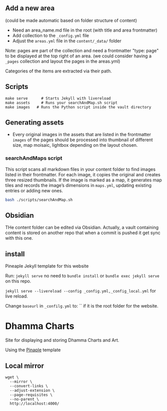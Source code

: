 ## Add a new area

(could be made automatic based on folder structure of content)

- Need an area_name.md file in the root (with title and area frontmatter)
- Add collection to the `_config.yml` file
- Adjust the `areas.yml` file in the `content/_data/` folder

Note: pages are part of the collection and need a frontmatter "type: page" to be displayed
at the top right of an area. (we could consider having a `_pages` collection and layout the pages
in the areas.yml)

Categories of the items are extracted via their path.

## Scripts

```
make serve      # Starts Jekyll with livereload
make assets     # Runs your searchAndMap.sh script
make images   # Runs the Python script inside the vault directory
```

## Generating assets

- Every original images in the assets that are listed in the frontmatter `images` of the pages
    should be processed into thumbnail of different size, map moisaic, lightbox depending 
    on the layout chosen.

### searchAndMaps script

This script scans all markdown files in your content folder to find images listed in their frontmatter. For each image, it copies the original and creates three resized thumbnails. If the image is marked as a map, it generates map tiles and records the image’s dimensions in `maps.yml`, updating existing entries or adding new ones.

```bash
bash ./scripts/searchAndMap.sh
```


## Obsidian

THe content folder can be edited via Obsidian. Actually, a vault containing content is stored on another repo that when a commit is pushed it get sync with this one.

## install 

Pineaple Jekyll template for this website

Run: `jekyll serve` no need to `bundle install` or `bundle exec jekyll serve` on this repo.

`jekyll serve --livereload --config _config.yml,_config_local.yml` for live reload.

Change `baseurl` in `_confilg.yml` to: `` if it is the root folder for the website.

# Dhamma Charts

Site for displaying and storing Dhamma Charts and Art. 

Using the [Pinaple](https://github.com/DhammaCharts/pineapple) template

## Local mirror

```
wget \
  --mirror \
  --convert-links \
  --adjust-extension \
  --page-requisites \
  --no-parent \
  http://localhost:4000/
```

